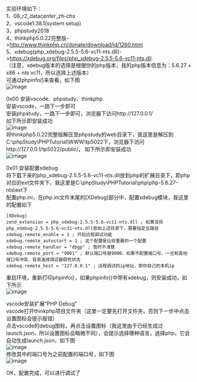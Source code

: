 实验环境如下：  
1、08_r2_datacenter_zh-chs  
2、vscode1.38.1(system setup)  
3、phpstudy2018  
4、thinkphp5.0.22完整版->http://www.thinkphp.cn/donate/download/id/1260.html  
5、xdebug(php_xdebug-2.5.5-5.6-vc11-nts.dll)->https://xdebug.org/files/php_xdebug-2.5.5-5.6-vc11-nts.dll  
（注意，xdebug版本的选择是根据你的php版本，我的php版本信息为：5.6.27 + x86 + nts vc11，所以选择上述版本）  
可通过phpinfo()来查看，如下图  
![image](https://github.com/xuxuedong/yibudengtian-input-db/blob/master/000042_vscode%2Bxdebug%E9%85%8D%E7%BD%AEphp%E8%B0%83%E8%AF%95%E7%8E%AF%E5%A2%83/0.png)

0x00 安装vscode、phpstudy、thinkphp  
安装vscode，一路下一步即可  
安装phpstudy，一路下一步即可，浏览器下访问http://127.0.0.1/  
如下所示即安装成功  
![image](https://github.com/xuxuedong/yibudengtian-input-db/blob/master/000042_vscode%2Bxdebug%E9%85%8D%E7%BD%AEphp%E8%B0%83%E8%AF%95%E7%8E%AF%E5%A2%83/1.png)  
将thinkphp5.0.22完整版解压至phpstudy的web目录下，我这里是解压到C:\phpStudy\PHPTutorial\WWW\tp5022下，浏览器下访问http://127.0.0.1/tp5022/public/， 如下所示即安装成功  
![image](https://github.com/xuxuedong/yibudengtian-input-db/blob/master/000042_vscode%2Bxdebug%E9%85%8D%E7%BD%AEphp%E8%B0%83%E8%AF%95%E7%8E%AF%E5%A2%83/2.png)

0x01 安装配置xdebug  
将下载下来的php_xdebug-2.5.5-5.6-vc11-nts.dll放到php的扩展目录下，即php对应的ext文件夹下，我这里是C:\phpStudy\PHPTutorial\php\php-5.6.27-nts\ext下  
配置php.ini，在php.ini文件末尾的[XDebug]部分中，配置xdebug模块，我这里的配置如下
```
[XDebug]
zend_extension = php_xdebug-2.5.5-5.6-vc11-nts.dll ; 如果没将php_xdebug-2.5.5-5.6-vc11-nts.dll放到上述目录下，需要指定全路径
xdebug.remote_enable = 1 ; 开启远程调试功能
xdebug.remote_autostart = 1 ; 这个配置是比较重要的一个配置
xdebug.remote_handler = "dbgp" ; 暂时不清楚
xdebug.remote_port = "9001" ; 默认端口号是9000，如果不配置端口号，一旦和其他端口号冲突，容易造成调试器假死状态
xdebug.remote_host = "127.0.0.1" ; 远程调试的ip地址，即你自己的本机ip
```
重启环境，重新打印phpinfo()，如果phpinfo()中带有xdebug，则安装成功，如下所示  
![image](https://github.com/xuxuedong/yibudengtian-input-db/blob/master/000042_vscode%2Bxdebug%E9%85%8D%E7%BD%AEphp%E8%B0%83%E8%AF%95%E7%8E%AF%E5%A2%83/3.png)

vscode安装扩展“PHP Debug”  
vscode打开thinkphp项目文件夹（这里一定要先打开文件夹，否则下一步中点击设置图标会提示报错）  
点击vscode的debug图标，再点击设置图标（我这里由于已经生成过launch.json，所以设置图标会略微不同），会提示选择哪种语言，选择php，它会自动生成launch.json，如下图  
![image](https://github.com/xuxuedong/yibudengtian-input-db/blob/master/000042_vscode%2Bxdebug%E9%85%8D%E7%BD%AEphp%E8%B0%83%E8%AF%95%E7%8E%AF%E5%A2%83/4.png)  
修改其中的端口号为之前配置的端口号，如下图  
![image](https://github.com/xuxuedong/yibudengtian-input-db/blob/master/000042_vscode%2Bxdebug%E9%85%8D%E7%BD%AEphp%E8%B0%83%E8%AF%95%E7%8E%AF%E5%A2%83/5.png)

OK，配置完成，可以进行调试了
